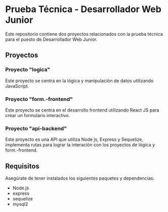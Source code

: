 # Prueba Técnica - Desarrollador Web Junior

Este repositorio contiene dos proyectos relacionados con la prueba técnica para el puesto de Desarrollador Web Junior.

## Proyectos

### Proyecto "logica"

Este proyecto se centra en la lógica y manipulación de datos utilizando JavaScript.

### Proyecto "form.-frontend"

Este proyecto se centra en el desarrollo frontend utilizando React JS para crear un formulario interactivo.

### Proyecto "api-backend" 

Este proyecto es una API que utiliza Node js, Express y Sequelize, implementa rutas para lograr la interación con los proyectos de lógica y form.-frontend.
## Requisitos

Asegúrate de tener instalados los siguientes paquetes y dependencias:
- Node.js
- express
- sequelize
- mysql2

